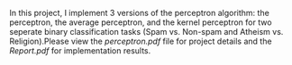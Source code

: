 In this project, I implement 3 versions of the perceptron algorithm: the perceptron, the
average perceptron, and the kernel perceptron for two seperate binary classification tasks (Spam vs. Non-spam and Atheism vs. Religion).Please view the *perceptron.pdf* file for project details and the *Report.pdf* for implementation results.
